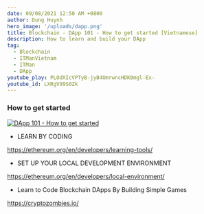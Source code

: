 ```yaml
---
date: 09/08/2021 12:50 AM +0800
author: Dung Huynh
hero_image: '/uploads/dapp.png'
title: Blockchain - DApp 101 - How to get started [Vietnamese]
description: How to learn and build your DApp
tag:
  - Blockchain
  - ITManVietnam
  - ITMan
  - DApp
youtube_play: PLOdXIcVPTyB-jyB4UmrwncHDK0mgl-Ex-
youtube_id: LXRgV99S0Zk
---
```


### How to get started

[![DApp 101 - How to get started](https://img.youtube.com/vi/LXRgV99S0Zk/0.jpg)](https://www.youtube.com/watch?v=LXRgV99S0Zk)

- LEARN BY CODING

https://ethereum.org/en/developers/learning-tools/

- SET UP YOUR LOCAL DEVELOPMENT ENVIRONMENT

https://ethereum.org/en/developers/local-environment/

- Learn to Code Blockchain DApps By Building Simple Games

https://cryptozombies.io/
